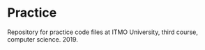 # Practice
Repository for practice code files at ITMO University, third course, computer science. 2019.
